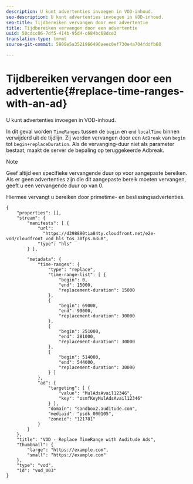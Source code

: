 ```yaml
---
description: U kunt advertenties invoegen in VOD-inhoud.
seo-description: U kunt advertenties invoegen in VOD-inhoud.
seo-title: Tijdbereiken vervangen door een advertentie
title: Tijdbereiken vervangen door een advertentie
uuid: 50cdcc06-7df5-414b-95d4-c684bc68dce3
translation-type: tm+mt
source-git-commit: 5908e5a3521966496aeec0ef730e4a704fddfb68

---
```



# Tijdbereiken vervangen door een advertentie{#replace-time-ranges-with-an-ad}

U kunt advertenties invoegen in VOD-inhoud.

In dit geval worden `TimeRanges` tussen de `begin` en `end` `localTime` binnen verwijderd uit de tijdlijn. Zij worden vervangen door een `AdBreak` van `begin` tot `begin+replaceDuration`. Als de vervanging-duur niet als parameter bestaat, maakt de server de bepaling op teruggekeerde Adbreak.

>[!NOTE]
>
>Geef altijd een specifieke vervangende duur op voor aangepaste bereiken. Als er geen advertenties zijn die dit aangepaste bereik moeten vervangen, geeft u een vervangende duur op van 0.

Hiermee vervangt u bereiken door primetime- en beslissingsadvertenties.

```
{   
    "properties": [],
    "stream": {
        "manifests": [ {
            "url": 
              "https://d398890tia84ty.cloudfront.net/e2e-vod/cloudfront_vod_hls_tos_30fps.m3u8",
            "type": "hls"
        } ],
                 
        "metadata": {
            "time-ranges": {
                "type": "replace",
                "time-range-list": [ {
                    "begin": 0,
                    "end": 15000,
                    "replacement-duration": 15000 
                },
                {
                    "begin": 69000,
                    "end": 99000,
                    "replacement-duration": 30000
                },
                {
                    "begin": 251000,
                    "end": 281000,
                    "replacement-duration": 30000
                },
                {
                    "begin": 514000,
                    "end": 544000,
                    "replacement-duration": 30000
                } ]
            },
            "ad": {
                "targeting": [ {
                    "value": "MulAdsAvail12346",
                    "key": "osmfKeyMulAdsAvail12346"
                } ],
                "domain": "sandbox2.auditude.com",
                "mediaid": "psdk_000105",
                "zoneid": "121781"
            }     
        }
    },   
    "title": "VOD - Replace TimeRange with Auditude Ads",
    "thumbnail": {
        "large": "https://example.com",
        "small": "https://example.com"
    },
    "type": "vod",
    "id": "vod_003"
}
```


